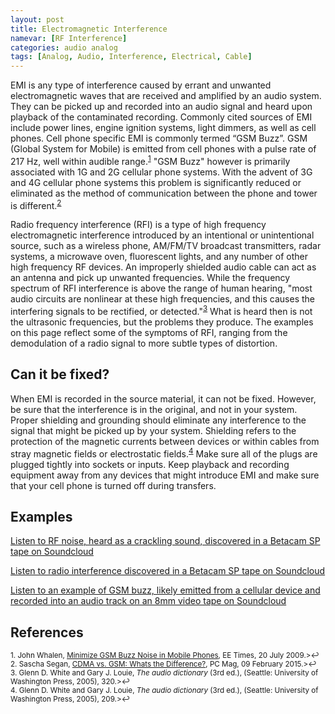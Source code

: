 ```yaml
---
layout: post
title: Electromagnetic Interference
namevar: [RF Interference]
categories: audio analog
tags: [Analog, Audio, Interference, Electrical, Cable]
---
```



EMI is any type of interference caused by errant and unwanted electromagnetic waves that are received and amplified by an audio system. They can be picked up and recorded into an audio signal and heard upon playback of the contaminated recording. Commonly cited sources of EMI include power lines, engine ignition systems, light dimmers, as well as cell phones. Cell phone specific EMI is commonly termed “GSM Buzz”. GSM (Global System for Mobile) is emitted from cell phones with a pulse rate of 217 Hz, well within audible range.<sup><a href="#fn1" id="ref1">1</a></sup> "GSM Buzz" however is primarily associated with 1G and 2G cellular phone systems. With the advent of 3G and 4G cellular phone systems this problem is significantly reduced or eliminated as the method of communication between the phone and tower is different.<sup><a href="#fn2" id="ref2">2</a></sup>

Radio frequency interference (RFI) is a type of high frequency electromagnetic interference introduced by an intentional or unintentional source, such as a wireless phone, AM/FM/TV broadcast transmitters, radar systems, a microwave oven, fluorescent lights, and any number of other high frequency RF devices. An improperly shielded audio cable can act as an antenna and pick up unwanted frequencies. While the frequency spectrum of RFI interference is above the range of human hearing, "most audio circuits are nonlinear at these high frequencies, and this causes the interfering signals to be rectified, or detected."<sup><a href="#fn3" id="ref3">3</a></sup> What is heard then is not the ultrasonic frequencies, but the problems they produce. The examples on this page reflect some of the symptoms of RFI, ranging from the demodulation of a radio signal to more subtle types of distortion.

## Can it be fixed?

When EMI is recorded in the source material, it can not be fixed. However, be sure that the interference is in the original, and not in your system. Proper shielding and grounding should eliminate any interference to the signal that might be picked up by your system. Shielding refers to the protection of the magnetic currents  between devices or within cables  from stray magnetic fields or electrostatic fields.<sup><a href="#fn4" id="ref4">4</a></sup> Make sure all of the plugs are plugged tightly into sockets or inputs. Keep playback and recording equipment away from any devices that might introduce EMI and make sure that your cell phone is turned off during transfers.

## Examples

[Listen to RF noise, heard as a crackling sound, discovered in a Betacam SP tape on Soundcloud](https://soundcloud.com/av_artifact_atlas/electromagnetic-interference-2)

[Listen to radio interference discovered in a Betacam SP tape on Soundcloud](https://soundcloud.com/av_artifact_atlas/electromagnetic-interference-1)

[Listen to an example of GSM buzz, likely emitted from a cellular device and recorded into an audio track on an 8mm video tape on Soundcloud](https://soundcloud.com/av_artifact_atlas/electromagnetic-interference)

## References

<sup id="fn1">1. John Whalen, [Minimize GSM Buzz Noise in Mobile Phones](http://www.eetimes.com/design/microwave-rf-design/4019057/Minimize-GSM-buzz-noise-in-mobile-phones), EE Times, 20 July 2009.>↩</a></sup>  
<sup id="fn2">2. Sascha Segan, [CDMA vs. GSM: Whats the Difference?](https://web-beta.archive.org/web/20161213065638/http://www.pcmag.com/article2/0,2817,2407896,00.asp), PC Mag, 09 February 2015.>↩</a></sup>  
<sup id="fn3">3. Glenn D. White and Gary J. Louie, _The audio dictionary_ (3rd ed.), (Seattle: University of Washington Press, 2005), 320.>↩</a></sup>  
<sup id="fn4">4. Glenn D. White and Gary J. Louie, _The audio dictionary_ (3rd ed.), (Seattle: University of Washington Press, 2005), 209.>↩</a></sup>
